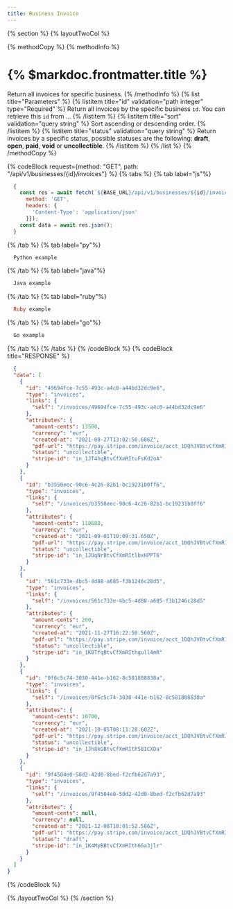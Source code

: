 ```yaml
---
title: Business Invoice
---
```

{% section %}
{% layoutTwoCol %}

{% methodCopy %}
{% methodInfo %}
  # {% $markdoc.frontmatter.title %}
  Return all invoices for specific business.
{% /methodInfo %}
{% list title="Parameters" %}
  {% listitem title="id" validation="path integer" type="Required" %}
  Return all invoices by the specific business `id`. You can retrieve this `id` from ...
  {% /listitem %}
  {% listitem title="sort" validation="query string" %}
  Sort ascending or descending order.
  {% /listitem %}
  {% listitem title="status" validation="query string" %}
  Return invoices by a specific status, possible statuses are the following: **draft**, **open**, **paid**, **void** or **uncollectible**.
  {% /listitem %}
{% /list %}
{% /methodCopy %}

{% codeBlock request={method: "GET", path: "/api/v1/businesses/{id}/invoices"} %}
{% tabs %}
  {% tab label="js"%}
  ```js
    {
      const res = await fetch(`${BASE_URL}/api/v1/businesses/${id}/invoices`, {
        method: 'GET',
        headers: {
          'Content-Type': 'application/json'
        }});
      const data = await res.json();
    }
  ```
  {% /tab %}
  {% tab label="py"%}
  ```py
    Python example
  ```
  {% /tab %}
  {% tab label="java"%}
  ```java
    Java example
  ```
  {% /tab %}
  {% tab label="ruby"%}
  ```ruby
    Ruby example
  ```
  {% /tab %}
  {% tab label="go"%}
  ```go
    Go example
  ```
  {% /tab %}
{% /tabs %}
{% /codeBlock %}
{% codeBlock title="RESPONSE" %}
  ```json
    {
    "data": [
      {
        "id": "49694fce-7c55-493c-a4c0-a44bd32dc9e6",
        "type": "invoices",
        "links": {
          "self": "/invoices/49694fce-7c55-493c-a4c0-a44bd32dc9e6"
        },
        "attributes": {
          "amount-cents": 13500,
          "currency": "eur",
          "created-at": "2021-08-27T13:02:50.686Z",
          "pdf-url": "https://pay.stripe.com/invoice/acct_1DQhJVBtvCfXmRIt/test_YWNjdF8xRFFoSlZCdHZDZlhtUkl0LGludnN0X0s3SktHQ1U3RkVuWE5ETTlPd0E5RjdFUERVWXZqc3ksNTc3NTg1NTg0200s5ODFr70/pdf?s=ap",
          "status": "uncollectible",
          "stripe-id": "in_1JT4hqBtvCfXmRItuFsKd2oA"
        }
      },
      {
        "id": "b3550eec-90c6-4c26-82b1-bc19231b0ff6",
        "type": "invoices",
        "links": {
          "self": "/invoices/b3550eec-90c6-4c26-82b1-bc19231b0ff6"
        },
        "attributes": {
          "amount-cents": 118680,
          "currency": "eur",
          "created-at": "2021-09-01T10:09:31.650Z",
          "pdf-url": "https://pay.stripe.com/invoice/acct_1DQhJVBtvCfXmRIt/test_YWNjdF8xRFFoSlZCdHZDZlhtUkl0LGludnN0X0s5OGZYYzRnakxmdjF1VjR2TldSeEtvS3oxMExwTWgsNTc3NTg1NTg020067WeU0Z6/pdf?s=ap",
          "status": "uncollectible",
          "stripe-id": "in_1JUqNrBtvCfXmRItlbxHPPT6"
        }
      },
      {
        "id": "561c733e-4bc5-4d88-a685-f3b1246c28d5",
        "type": "invoices",
        "links": {
          "self": "/invoices/561c733e-4bc5-4d88-a685-f3b1246c28d5"
        },
        "attributes": {
          "amount-cents": 200,
          "currency": "eur",
          "created-at": "2021-11-27T16:22:50.560Z",
          "pdf-url": "https://pay.stripe.com/invoice/acct_1DQhJVBtvCfXmRIt/test_YWNjdF8xRFFoSlZCdHZDZlhtUkl0LF9LZnBLWFZEV3lNd2pPUWFObFhRTFBmWDZQRUxzQ1kwLDU3NzU4NTU50200gZLJDyBw/pdf?s=ap",
          "status": "uncollectible",
          "stripe-id": "in_1K0TfqBtvCfXmRIthgull4mR"
        }
      },
      {
        "id": "0f6c5c74-3030-441e-b162-8c581888838a",
        "type": "invoices",
        "links": {
          "self": "/invoices/0f6c5c74-3030-441e-b162-8c581888838a"
        },
        "attributes": {
          "amount-cents": 10700,
          "currency": "eur",
          "created-at": "2021-10-05T08:11:28.602Z",
          "pdf-url": "https://pay.stripe.com/invoice/acct_1DQhJVBtvCfXmRIt/test_YWNjdF8xRFFoSlZCdHZDZlhtUkl0LF9LTHFSb0NFcG5XYUlNZ2pUSkdGbDNqUDhaaEJPZXJDLDU3NzU4NTU50200vHtHkoVX/pdf?s=ap",
          "status": "uncollectible",
          "stripe-id": "in_1Jh8kGBtvCfXmRItPS8ICXDa"
        }
      },
      {
        "id": "9f4504e0-50d2-42d0-8bed-f2cfb62d7a93",
        "type": "invoices",
        "links": {
          "self": "/invoices/9f4504e0-50d2-42d0-8bed-f2cfb62d7a93"
        },
        "attributes": {
          "amount-cents": null,
          "currency": null,
          "created-at": "2021-12-08T10:01:52.586Z",
          "pdf-url": "https://pay.stripe.com/invoice/acct_1DQhJVBtvCfXmRIt/test_YWNjdF8xRFFoSlZCdHZDZlhtUkl0LF9LanFmVVVtUjdxeEEwTGM4Y1VZUDJkRU5nMlZKaGpMLDU3NzU4NTYw0200NIFtzDdq/pdf?s=ap",
          "status": "draft",
          "stripe-id": "in_1K4MyBBtvCfXmRIth6Ga3jlr"
        }
      }
    ]
  }
  ```
{% /codeBlock %}  

{% /layoutTwoCol %}
{% /section %}